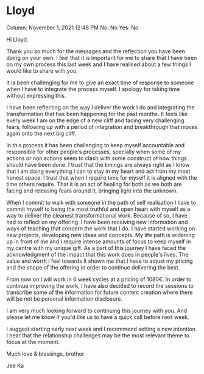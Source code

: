 # Lloyd

Column: November 1, 2021 12:48 PM
No: No
Yes: No

Hi Lloyd,

Thank you so much for the messages and the reflection you have been doing on your own. I feel that it is important for me to share that I have been on my own process this last week and I have realised about a few things I would like to share with you.

It is been challenging for me to give an exact time of response to someone when I have to integrate the process myself. I apology for taking time without expressing this.

I have been reflecting on the way I deliver the work I do and integrating the transformation that has been happening for the past months. It feels like every week I am on the edge of a new cliff and facing very challenging fears, following up with a period of integration and breakthrough that moves again onto the next big cliff.

In this process it has been challenging to keep myself accountable and responsible for other people's processes, specially when some of my actions or non actions seem to clash with some construct of how things should have been done. I trust that the timings are always right as I know that I am doing everything I can to stay in my heart and act from my most honest space. I trust that when I require time for myself it is aligned with the time others require. That it is an act of healing for both as we both are facing and releasing fears around it, bringing light into the unknown.

When I commit to walk with someone in the path of self realisation I have to commit myself to being the most truthful and open heart with myself as a way to deliver the cleanest transformational work. Because of so, I have had to reflect on my offering. I have been receiving  new information and ways of teaching that concern the work that I do. I have started working on new projects, developing new ideas and concepts. My life path is widening up in front of me and I require intense amounts of focus to keep myself in my centre with my unique gift. As a part of this journey I have faced the acknowledgment of the impact that this work does in people's lives. The value and worth I feel towards it shown me that I have to adjust my pricing and the shape of the offering in order to continue delivering the best. 

From now on I will work in 6 week cycles at a pricing of 1080€. In order to continue improving the work, I have also decided to record the sessions to transcribe some of the information for future content creation where there will be not be personal information disclosure.

I am very much looking forward to continuing this journey with you. And please let me know if you'd like us to have a quick call before next week. 

I suggest starting early next week and I recommend setting a new intention. I hear that the relationship challenges may be the most relevant theme to focus at the moment.

Much love & blessings, brother

Jee Ka